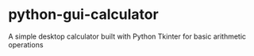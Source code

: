 # python-gui-calculator
A simple desktop calculator built with Python Tkinter for basic arithmetic operations

